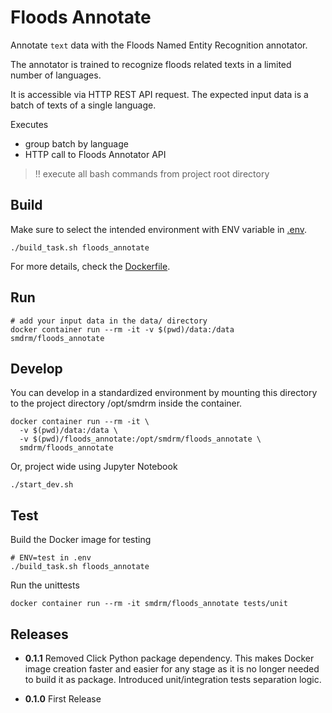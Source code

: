 # Floods Annotate

Annotate `text` data with the Floods Named Entity Recognition annotator.

The annotator is trained to recognize floods related texts in a limited number
of languages.

It is accessible via HTTP REST API request. The expected input data is a batch
of texts of a single language.

Executes
* group batch by language
* HTTP call to Floods Annotator API

> :bangbang: execute all bash commands from project root directory

## Build

Make sure to select the intended environment with ENV variable in [.env](../.env).


```shell
./build_task.sh floods_annotate
```

For more details, check the [Dockerfile](Dockerfile).

## Run

```shell
# add your input data in the data/ directory
docker container run --rm -it -v $(pwd)/data:/data smdrm/floods_annotate
```

## Develop

You can develop in a standardized environment by mounting this directory
to the project directory /opt/smdrm inside the container.

```shell
docker container run --rm -it \
  -v $(pwd)/data:/data \
  -v $(pwd)/floods_annotate:/opt/smdrm/floods_annotate \
  smdrm/floods_annotate
```

Or, project wide using Jupyter Notebook

```shell
./start_dev.sh
```

## Test

Build the Docker image for testing

```shell
# ENV=test in .env
./build_task.sh floods_annotate
```

Run the unittests

```shell
docker container run --rm -it smdrm/floods_annotate tests/unit
```

## Releases

- **0.1.1**
  Removed Click Python package dependency. This makes Docker image creation
  faster and easier for any stage as it is no longer needed to build it as package.
  Introduced unit/integration tests separation logic.

- **0.1.0**
  First Release

